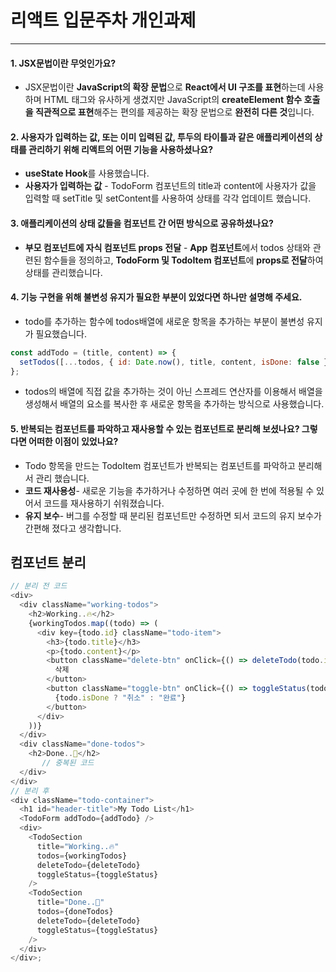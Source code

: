 # 리액트 입문주차 개인과제

---

#### 1. JSX문법이란 무엇인가요?

- JSX문법이란 **JavaScript의 확장 문법**으로 **React에서 UI 구조를 표현**하는데 사용하며 HTML 태그와 유사하게 생겼지만 JavaScript의 **createElement 함수 호출을 직관적으로 표현**해주는 편의를 제공하는 확장 문법으로 **완전히 다른 것**입니다.

#### 2. 사용자가 입력하는 값, 또는 이미 입력된 값, 투두의 타이틀과 같은 애플리케이션의 상태를 관리하기 위해 리액트의 어떤 기능을 사용하셨나요?

- **useState Hook**를 사용했습니다.
- **사용자가 입력하는 값** - TodoForm 컴포넌트의 title과 content에 사용자가 값을 입력할 때 setTitle 및 setContent를 사용하여 상태를 각각 업데이트 했습니다.

#### 3. 애플리케이션의 상태 값들을 컴포넌트 간 어떤 방식으로 공유하셨나요?

- **부모 컴포넌트에 자식 컴포넌트 props 전달** - **App 컴포넌트**에서 todos 상태와 관련된 함수들을 정의하고, **TodoForm 및 TodoItem 컴포넌트**에 **props로 전달**하여 상태를 관리했습니다.

#### 4. 기능 구현을 위해 불변성 유지가 필요한 부분이 있었다면 하나만 설명해 주세요.

- todo를 추가하는 함수에 todos배열에 새로운 항목을 추가하는 부분이 불변성 유지가 필요했습니다.

```javascript
const addTodo = (title, content) => {
  setTodos([...todos, { id: Date.now(), title, content, isDone: false }]);
};
```

- todos의 배열에 직접 값을 추가하는 것이 아닌 스프레드 연산자를 이용해서 배열을 생성해서 배열의 요소를 복사한 후 새로운 항목을 추가하는 방식으로 사용했습니다.

#### 5. 반복되는 컴포넌트를 파악하고 재사용할 수 있는 컴포넌트로 분리해 보셨나요? 그렇다면 어떠한 이점이 있었나요?

- Todo 항목을 만드는 TodoItem 컴포넌트가 반복되는 컴포넌트를 파악하고 분리해서 관리 했습니다.
- **코드 재사용성**- 새로운 기능을 추가하거나 수정하면 여러 곳에 한 번에 적용될 수 있어서 코드를 재사용하기 쉬워졌습니다.
- **유지 보수**- 버그를 수정할 때 분리된 컴포넌트만 수정하면 되서 코드의 유지 보수가 간편해 졌다고 생각합니다.

## 컴포넌트 분리

```javascript
// 분리 전 코드
<div>
  <div className="working-todos">
    <h2>Working..🔥</h2>
    {workingTodos.map((todo) => (
      <div key={todo.id} className="todo-item">
        <h3>{todo.title}</h3>
        <p>{todo.content}</p>
        <button className="delete-btn" onClick={() => deleteTodo(todo.id)}>
          삭제
        </button>
        <button className="toggle-btn" onClick={() => toggleStatus(todo.id)}>
          {todo.isDone ? "취소" : "완료"}
        </button>
      </div>
    ))}
  </div>
  <div className="done-todos">
    <h2>Done..🎉</h2>
       // 중복된 코드
  </div>
</div>
// 분리 후
<div className="todo-container">
  <h1 id="header-title">My Todo List</h1>
  <TodoForm addTodo={addTodo} />
  <div>
    <TodoSection
      title="Working..🔥"
      todos={workingTodos}
      deleteTodo={deleteTodo}
      toggleStatus={toggleStatus}
    />
    <TodoSection
      title="Done..🎉"
      todos={doneTodos}
      deleteTodo={deleteTodo}
      toggleStatus={toggleStatus}
    />
  </div>
</div>;

```
